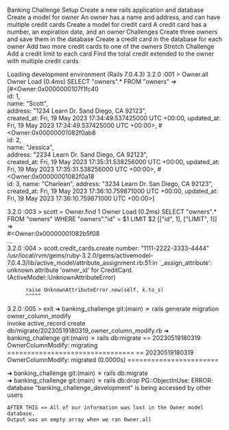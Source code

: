 Banking Challenge
Setup
Create a new rails application and database
Create a model for owner
An owner has a name and address, and can have multiple credit cards
Create a model for credit card
A credit card has a number, an expiration date, and an owner
Challenges
Create three owners and save them in the database
Create a credit card in the database for each owner
Add two more credit cards to one of the owners
Stretch Challenge
Add a credit limit to each card
Find the total credit extended to the owner with multiple credit cards


Loading development environment (Rails 7.0.4.3)
3.2.0 :001 > Owner.all
  Owner Load (0.4ms)  SELECT "owners".* FROM "owners"
 =>                                                          
[#<Owner:0x0000000107f1fc40                                  
  id: 1,                                                     
  name: "Scott",                                             
  address: "1234 Learn Dr. Sand Diego, CA 92123",            
  created_at: Fri, 19 May 2023 17:34:49.537425000 UTC +00:00,
  updated_at: Fri, 19 May 2023 17:34:49.537425000 UTC +00:00>,
 #<Owner:0x00000001082f0ab8                                  
  id: 2,                                                     
  name: "Jessica",                                           
  address: "2234 Learn Dr. Sand Diego, CA 92123",            
  created_at: Fri, 19 May 2023 17:35:31.538256000 UTC +00:00,
  updated_at: Fri, 19 May 2023 17:35:31.538256000 UTC +00:00>,
 #<Owner:0x00000001082f0a18                                  
  id: 3,
  name: "Charlean",
  address: "3234 Learn Dr. San Diego, CA 92123",
  created_at: Fri, 19 May 2023 17:36:10.759871000 UTC +00:00,
  updated_at: Fri, 19 May 2023 17:36:10.759871000 UTC +00:00>] 

  3.2.0 :003 > scott = Owner.find 1
  Owner Load (0.2ms)  SELECT "owners".* FROM "owners" WHERE "owners"."id" = $1 LIMIT $2  [["id", 1], ["LIMIT", 1]]                                              
 =>                                                                  
#<Owner:0x00000001082b5f08                                           
...                                                                  
3.2.0 :004 > scott.credit_cards.create number: "1111-2222-3333-4444"
/usr/local/rvm/gems/ruby-3.2.0/gems/activemodel-7.0.4.3/lib/active_model/attribute_assignment.rb:51:in `_assign_attribute': unknown attribute 'owner_id' for CreditCard. (ActiveModel::UnknownAttributeError)                                              
                                                                     
          raise UnknownAttributeError.new(self, k.to_s)              
          ^^^^^                                                      
3.2.0 :005 > exit
➜  banking_challenge git:(main) ✗ rails generate migration owner_column_modify     
      invoke  active_record
      create    db/migrate/20230519180319_owner_column_modify.rb
➜  banking_challenge git:(main) ✗ rails db:migrate
== 20230519180319 OwnerColumnModify: migrating ================================
== 20230519180319 OwnerColumnModify: migrated (0.0000s) =======================

➜  banking_challenge git:(main) ✗ rails db:migrate                        
➜  banking_challenge git:(main) ✗ rails db:drop
PG::ObjectInUse: ERROR:  database "banking_challenge_development" is being accessed by other users

    AFTER THIS => All of our information was lost in the Owner model database.
    Output was an empty array when we ran Owner.all

